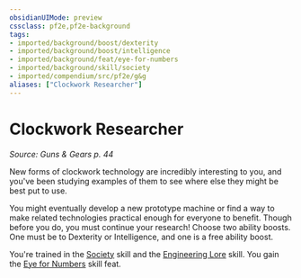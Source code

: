 ```yaml
---
obsidianUIMode: preview
cssclass: pf2e,pf2e-background
tags:
- imported/background/boost/dexterity
- imported/background/boost/intelligence
- imported/background/feat/eye-for-numbers
- imported/background/skill/society
- imported/compendium/src/pf2e/g&g
aliases: ["Clockwork Researcher"]
---
```

# Clockwork Researcher
*Source: Guns & Gears p. 44*  

New forms of clockwork technology are incredibly interesting to you, and you've been studying examples of them to see where else they might be best put to use.

You might eventually develop a new prototype machine or find a way to make related technologies practical enough for everyone to benefit. Though before you do, you must continue your research! Choose two ability boosts. One must be to Dexterity or Intelligence, and one is a free ability boost.

You're trained in the [Society](../../skills.md#Society) skill and the [Engineering Lore](../../skills.md#Lore) skill. You gain the [Eye for Numbers](../../feats/eye-for-numbers-apg.md) skill feat.